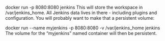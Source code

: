 docker run -p 8080:8080 jenkins
This will store the workspace in /var/jenkins_home. All Jenkins data lives in there - including plugins and configuration. You will probably want to make that a persistent volume:

docker run --name myjenkins -p 8080:8080 -v /var/jenkins_home jenkins
The volume for the “myjenkins” named container will then be persistent.
